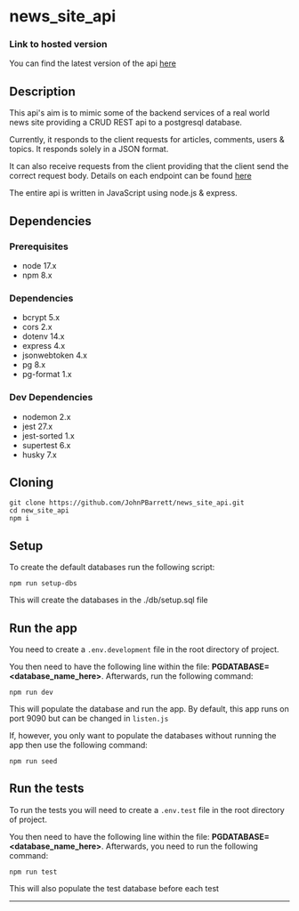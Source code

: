 # news_site_api

### Link to hosted version

You can find the latest version of the api [here](https://nodejs-api-example-5959.herokuapp.com/api)

## Description

This api's aim is to mimic some of the backend services of a real world news site providing a CRUD REST api to a postgresql database.

Currently, it responds to the client requests for articles, comments, users & topics. It responds solely in a JSON format.

It can also receive requests from the client providing that the client send the correct request body. Details on each endpoint can be found [here](https://nodejs-api-example-5959.herokuapp.com/api)

The entire api is written in JavaScript using node.js & express.

## Dependencies

### Prerequisites

- node 17.x
- npm 8.x

### Dependencies

- bcrypt 5.x
- cors 2.x
- dotenv 14.x
- express 4.x
- jsonwebtoken 4.x
- pg 8.x
- pg-format 1.x

### Dev Dependencies

- nodemon 2.x
- jest 27.x
- jest-sorted 1.x
- supertest 6.x
- husky 7.x

## Cloning

    git clone https://github.com/JohnPBarrett/news_site_api.git
    cd new_site_api
    npm i

## Setup

To create the default databases run the following script:

    npm run setup-dbs

This will create the databases in the ./db/setup.sql file

## Run the app

You need to create a `.env.development` file in the root directory of project.

You then need to have the following line within the file: **PGDATABASE=<database_name_here>**. Afterwards, run the following command:

    npm run dev

This will populate the database and run the app. By default, this app runs on port 9090 but can be changed in `listen.js`

If, however, you only want to populate the databases without running the app then use the following command:

    npm run seed

## Run the tests

To run the tests you will need to create a `.env.test` file in the root directory of project.

You then need to have the following line within the file: **PGDATABASE=<database_name_here>**. Afterwards, you need to run the following command:

    npm run test

This will also populate the test database before each test

---
